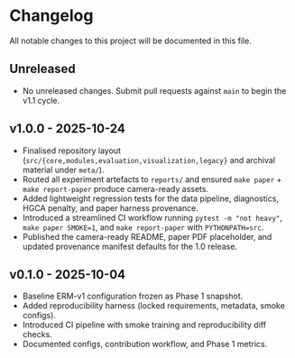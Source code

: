 # Changelog

All notable changes to this project will be documented in this file.

## Unreleased

- No unreleased changes. Submit pull requests against `main` to begin the v1.1 cycle.

## v1.0.0 - 2025-10-24

- Finalised repository layout (`src/{core,modules,evaluation,visualization,legacy}` and archival material under `meta/`).
- Routed all experiment artefacts to `reports/` and ensured `make paper` + `make report-paper` produce camera-ready assets.
- Added lightweight regression tests for the data pipeline, diagnostics, HGCA penalty, and paper harness provenance.
- Introduced a streamlined CI workflow running `pytest -m "not heavy"`, `make paper SMOKE=1`, and `make report-paper` with `PYTHONPATH=src`.
- Published the camera-ready README, paper PDF placeholder, and updated provenance manifest defaults for the 1.0 release.

## v0.1.0 - 2025-10-04

- Baseline ERM-v1 configuration frozen as Phase 1 snapshot.
- Added reproducibility harness (locked requirements, metadata, smoke configs).
- Introduced CI pipeline with smoke training and reproducibility diff checks.
- Documented configs, contribution workflow, and Phase 1 metrics.
